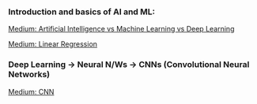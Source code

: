 ### Introduction and basics of AI and ML:

[Medium: Artificial Intelligence vs Machine Learning vs Deep Learning](https://kasunprageethdissanayake.medium.com/artificial-intelligence-vs-machine-learning-vs-deep-learning-89b57cee9404)

[Medium: Linear Regression](https://towardsdev.com/machine-learning-algorithms-1-simple-linear-regression-4791764f5b2d)


### Deep Learning -> Neural N/Ws -> CNNs (Convolutional Neural Networks)

[Medium: CNN](https://medium.com/latinxinai/convolutional-neural-network-from-scratch-6b1c856e1c07)

